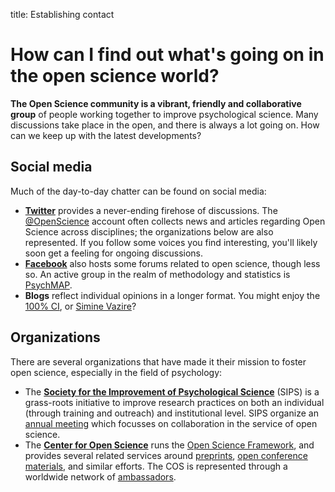 title: Establishing contact

# How can I find out what's going on in the open science world?

**The Open Science community is a vibrant, friendly and collaborative group** of people working together to improve psychological science. Many discussions take place in the open, and there is always a lot going on. How can we keep up with the latest developments?

## Social media

Much of the day-to-day chatter can be found on social media:

* [**Twitter**](https://twitter.com/) provides a never-ending firehose of discussions. The [@OpenScience](https://twitter.com/openscience) account often collects news and articles regarding Open Science across disciplines; the organizations below are also represented. If you follow some voices you find interesting, you'll likely soon get a feeling for ongoing discussions.
* [**Facebook**](https://facebook.com/) also hosts some forums related to open science, though less so. An active group in the realm of methodology and statistics is [PsychMAP](https://www.facebook.com/groups/psychmap/about/).
* **Blogs** reflect individual opinions in a longer format. You might enjoy the [100% CI](http://www.the100.ci/), or [Simine Vazire](http://sometimesimwrong.typepad.com/)?

## Organizations

There are several organizations that have made it their mission to foster open science, especially in the field of psychology:

* The [**Society for the Improvement of Psychological Science**](http://improvingpsych.org/) \(SIPS\) is a grass-roots initiative to improve research practices on both an individual \(through training and outreach\) and institutional level. SIPS organize an [annual meeting](http://improvingpsych.org/meetings/) which focusses on collaboration in the service of open science.
* The [**Center for Open Science**](https://cos.io/) runs the [Open Science Framework](https://osf.io/), and provides several related services around [preprints](https://cos.io/our-products/osf-preprints/), [open conference materials](https://cos.io/our-products/osf-meetings/), and similar efforts. The COS is represented through a worldwide network of [ambassadors](https://cos.io/our-communities/become-ambassador/).




